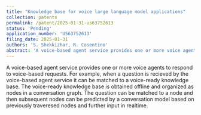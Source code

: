 ```yaml
---
title: "Knowledge base for voice large language model applications"
collection: patents
permalink: /patent/2025-01-31-us63752613
status: 'Pending'
application_number: 'US63752613'
filing_date: 2025-01-31
authors: 'S. Shekkizhar, R. Cosentino'
abstract: 'A voice-based agent service provides one or more voice agents to respond to voice-based requests. For example, when a question is recieved by the voice-based agent service it can be matched to a voice-ready knowledge base. The voice-ready knowledge base is obtained offline and organized as nodes in a conversation graph. The question can be matched to a node and then subsequent nodes can be predicted by a conversation model based on previously traveresed nodes and further input in realtime.'
---
```

A voice-based agent service provides one or more voice agents to respond to voice-based requests. For example, when a question is recieved by the voice-based agent service it can be matched to a voice-ready knowledge base. The voice-ready knowledge base is obtained offline and organized as nodes in a conversation graph. The question can be matched to a node and then subsequent nodes can be predicted by a conversation model based on previously traveresed nodes and further input in realtime.
